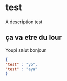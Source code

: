 # test
A description test

## ça va etre du lour
Youpi salut bonjour

```json
{
"test" : "yo",
"test" : "aya"
}
```

